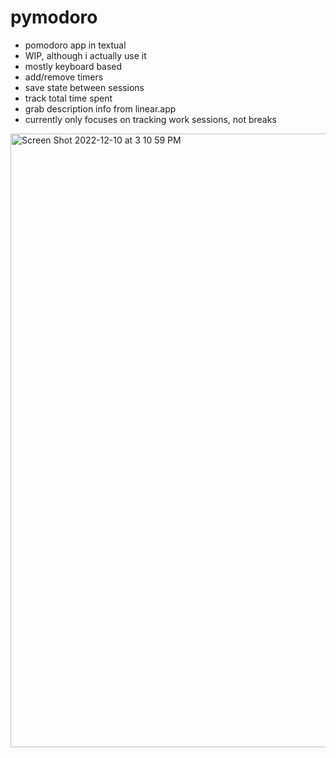 # pymodoro

- pomodoro app in textual
- WIP, although i actually use it
- mostly keyboard based
- add/remove timers
- save state between sessions
- track total time spent
- grab description info from linear.app
- currently only focuses on tracking work sessions, not breaks


<img width="982" alt="Screen Shot 2022-12-10 at 3 10 59 PM" src="https://user-images.githubusercontent.com/3999008/206873561-8f9b7388-c04d-4ae2-a2a5-7115e87fb87a.png">
